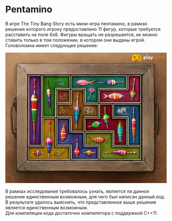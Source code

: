 # Pentamino
В игре The Tiny Bang Story есть мини-игра пентамино, в рамках решения которого игроку предоставлено 11 фигур, которые требуется расставить на поле 6х8. Фигуры вращать не разрешается, их можно ставить только в том положении, в котором они выданы игрой. Головоломка имеет следующее решение:

![Решение головоломки](/images/pentamino_answer.jpg)

В рамках исследования требовалось узнать, является ли данное решение единственным возможным, для чего был написан данный код. В результате удалось выяснить, что представленное выше решение является единственным возможным.  
Для компиляции кода достаточно компилятора с поддержкой С++11.
